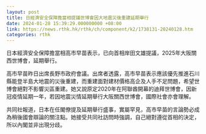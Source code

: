 ```yaml
---
layout: post
title: 日經濟安全保障擔當相提議世博會因大地震災後重建延期舉行
date: 2024-01-28 15:39:29.000000000 +08:00
link: https://news.rthk.hk/rthk/ch/component/k2/1738131-20240128.htm
categories: rthk
---
```


日本經濟安全保障擔當相高市早苗表示，已向首相岸田文雄提議，2025年大阪關西世博會，延期舉行。

高市早苗昨日出席長野市政府會議。出席者透露，高市早苗表示應該優先推進石川縣能登半島大地震的災後重建，而重建面對建材價格高企及人手不足問題，希望世博會絕對不影響災區重建。她又說原定2020年在阿聯酋開幕的迪拜世博會，因新冠疫情延期一年，若因地震災情延期舉行大阪關西世博會，國際社會亦會理解。

共同社報道，日本在任閣僚提及延期舉行盛事，實屬罕見，高市早苗的言論勢必成為稍後國會辯論的關注點。她接受共同社訪問時強調，自己絕對遵從首相的決定，所以內閣並非出現分歧。
